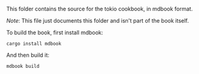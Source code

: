 This folder contains the source for the tokio cookbook, in mdbook format.

*Note*: This file just documents this folder and isn't part of the book itself.

To build the book, first install mdbook:

    cargo install mdbook

And then build it:

    mdbook build